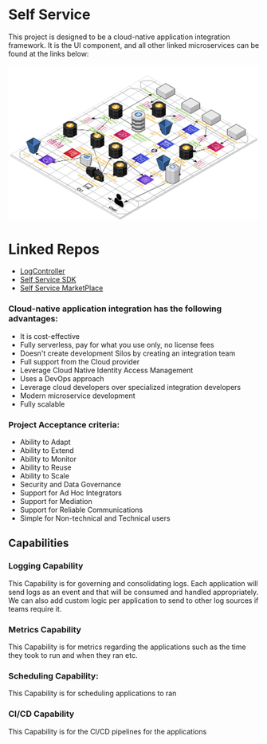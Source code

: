 # Self Service

This project is designed to be a cloud-native application integration framework. It is the UI component, and all other linked microservices can be found at the links below:

![Architecture Diagram](/src/ui/src/images/ArchitectureDiagram3d.png)

# Linked Repos
- [LogController](https://github.com/bradmccoydev/LogController)
- [Self Service SDK](https://github.com/bradmccoydev/self-service-sdk)
- [Self Service MarketPlace](https://github.com/bradmccoydev/self-service-marketplace)

### Cloud-native application integration has the following advantages:

* It is cost-effective
* Fully serverless, pay for what you use only, no license fees
* Doesn't create development Silos by creating an integration team
* Full support from the Cloud provider
* Leverage Cloud Native Identity Access Management
* Uses a DevOps approach
* Leverage cloud developers over specialized integration developers
* Modern microservice development
* Fully scalable

### Project Acceptance criteria:

* Ability to Adapt
* Ability to Extend
* Ability to Monitor
* Ability to Reuse
* Ability to Scale
* Security and Data Governance
* Support for Ad Hoc Integrators
* Support for Mediation
* Support for Reliable Communications
* Simple for Non-technical and Technical users

## Capabilities

### Logging Capability
This Capability is for governing and consolidating logs. Each application will send logs as an event and that will be consumed and handled appropriately. We can also add custom logic per application to send to other log sources if teams require it.

### Metrics Capability
This Capability is for metrics regarding the applications such as the time they took to run and when they ran etc.

### Scheduling Capability:
This Capability is for scheduling applications to ran

### CI/CD Capability
This Capability is for the CI/CD pipelines for the applications


